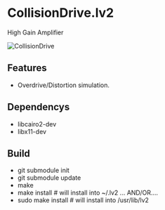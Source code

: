 # CollisionDrive.lv2
High Gain Amplifier

![CollisionDrive](https://github.com/brummer10/CollisionDrive.lv2/raw/master/CollisionDrive.png)


## Features

- Overdrive/Distortion simulation. 

## Dependencys

- libcairo2-dev
- libx11-dev

## Build

- git submodule init
- git submodule update
- make
- make install # will install into ~/.lv2 ... AND/OR....
- sudo make install # will install into /usr/lib/lv2
